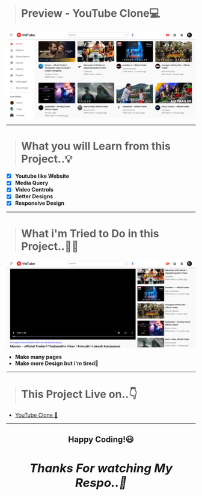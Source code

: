 ># **Preview - YouTube Clone💻** </h1>
![Design](https://github.com/Thiru-cse/Fullstack-Developer/blob/main/My-Project-Screenshots/Youtube%20-%20Thiru%20.png?raw=true)

____

># What you will **Learn** from this **Project..💡**

* [x] **Youtube like Website**
* [x] **Media Query**
* [x] **Video Controls**
* [x] **Better Designs**
* [x] **Responsive Design**

___ 

> # What i'm **Tried** to Do in this Project..🐱‍🏍

![Design](https://github.com/Thiru-cse/Fullstack-Developer/blob/main/My-Project-Screenshots/Play%20Video.png?raw=true)

* **Make many pages**
* **Make more Design but i'm tired🥴**

___

># **This Project Live on..👇**

* [YouTube Clone 🔗](https://vidtubeshow.onrender.com)

___

**<h2 align=center>Happy Coding!😃**
**<h2 align=center>_Thanks For watching My Respo..💖_**



